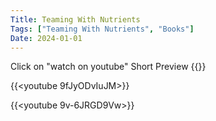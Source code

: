 ```yaml
---
Title: Teaming With Nutrients
Tags: ["Teaming With Nutrients", "Books"]
Date: 2024-01-01
---
```


Click on "watch on youtube" Short Preview
{{<youtube wHtGdAWnlAw>}}

{{<youtube 9fJyODvIuJM>}}

{{<youtube 9v-6JRGD9Vw>}}